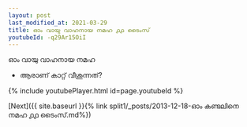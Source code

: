 ```yaml
---
layout: post
last_modified_at: 2021-03-29
title: ഓം വായു വാഹനായ നമഹ ൧൧ ടൈംസ്
youtubeId: -q29Ar15OiI
---
```

 
 
 ഓം വായു വാഹനായ നമഹ 
 
 -  ആരാണ് കാറ്റ് വീശുന്നത്? 
 
  
 
  
 
 
 
 
 
 


{% include youtubePlayer.html id=page.youtubeId %}
 
[Next]({{ site.baseurl }}{% link  split1/_posts/2013-12-18-ഓം കണ്ടലിനെ നമഹ ൧൧ ടൈംസ്.md%})
 
